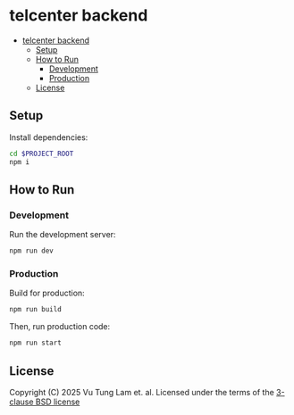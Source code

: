# telcenter backend

- [telcenter backend](#telcenter-backend)
  - [Setup](#setup)
  - [How to Run](#how-to-run)
    - [Development](#development)
    - [Production](#production)
  - [License](#license)

## Setup

Install dependencies:

```sh
cd $PROJECT_ROOT
npm i
```

## How to Run

### Development

Run the development server:

```sh
npm run dev
```

### Production

Build for production:

```sh
npm run build
```

Then, run production code:

```sh
npm run start
```

## License

Copyright (C) 2025 Vu Tung Lam et. al.
Licensed under the terms of the [3-clause BSD license](./LICENSE.txt)

